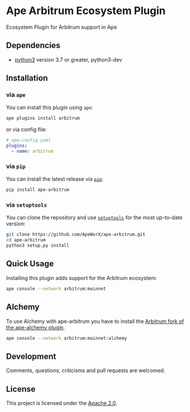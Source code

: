 # Ape Arbitrum Ecosystem Plugin

Ecosystem Plugin for Arbitrum support in Ape

## Dependencies

* [python3](https://www.python.org/downloads) version 3.7 or greater, python3-dev

## Installation

### via `ape`

You can install this plugin using `ape`:

```bash
ape plugins install arbitrum
```

or via config file:

```yaml
# ape-config.yaml
plugins:
  - name: arbitrum
```

### via `pip`

You can install the latest release via [`pip`](https://pypi.org/project/pip/):

```bash
pip install ape-arbitrum
```

### via `setuptools`

You can clone the repository and use [`setuptools`](https://github.com/pypa/setuptools) for the most up-to-date version:

```bash
git clone https://github.com/ApeWorX/ape-arbitrum.git
cd ape-arbitrum
python3 setup.py install
```

## Quick Usage

Installing this plugin adds support for the Arbitrum ecosystem:

```bash
ape console --network arbitrum:mainnet
```

## Alchemy

To use Alchemy with ape-arbitrum you have to install the [Arbitrum fork of the ape-alchemy plugin](https://github.com/Jam516/ape-alchemy/tree/feat/kofi/add-arbitrum).

```bash
ape console --network arbitrum:mainnet:alchemy
```

## Development

Comments, questions, criticisms and pull requests are welcomed.

## License

This project is licensed under the [Apache 2.0](LICENSE).
